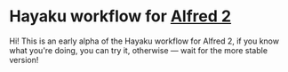 # Hayaku workflow for [Alfred 2](http://www.alfredapp.com/)

Hi! This is an early alpha of the Hayaku workflow for Alfred 2, if you know what you're doing, you can try it, otherwise — wait for the more stable version!
